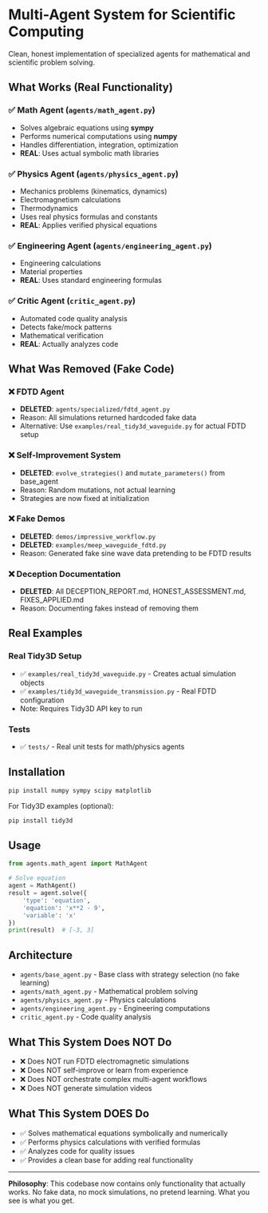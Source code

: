 # Multi-Agent System for Scientific Computing

Clean, honest implementation of specialized agents for mathematical and scientific problem solving.

## What Works (Real Functionality)

### ✅ Math Agent (`agents/math_agent.py`)
- Solves algebraic equations using **sympy**
- Performs numerical computations using **numpy**
- Handles differentiation, integration, optimization
- **REAL**: Uses actual symbolic math libraries

### ✅ Physics Agent (`agents/physics_agent.py`)
- Mechanics problems (kinematics, dynamics)
- Electromagnetism calculations
- Thermodynamics
- Uses real physics formulas and constants
- **REAL**: Applies verified physical equations

### ✅ Engineering Agent (`agents/engineering_agent.py`)
- Engineering calculations
- Material properties
- **REAL**: Uses standard engineering formulas

### ✅ Critic Agent (`critic_agent.py`)
- Automated code quality analysis
- Detects fake/mock patterns
- Mathematical verification
- **REAL**: Actually analyzes code

## What Was Removed (Fake Code)

### ❌ FDTD Agent
- **DELETED**: `agents/specialized/fdtd_agent.py`
- Reason: All simulations returned hardcoded fake data
- Alternative: Use `examples/real_tidy3d_waveguide.py` for actual FDTD setup

### ❌ Self-Improvement System
- **DELETED**: `evolve_strategies()` and `mutate_parameters()` from base_agent
- Reason: Random mutations, not actual learning
- Strategies are now fixed at initialization

### ❌ Fake Demos
- **DELETED**: `demos/impressive_workflow.py`
- **DELETED**: `examples/meep_waveguide_fdtd.py`
- Reason: Generated fake sine wave data pretending to be FDTD results

### ❌ Deception Documentation
- **DELETED**: All DECEPTION_REPORT.md, HONEST_ASSESSMENT.md, FIXES_APPLIED.md
- Reason: Documenting fakes instead of removing them

## Real Examples

### Real Tidy3D Setup
- ✅ `examples/real_tidy3d_waveguide.py` - Creates actual simulation objects
- ✅ `examples/tidy3d_waveguide_transmission.py` - Real FDTD configuration
- Note: Requires Tidy3D API key to run

### Tests
- ✅ `tests/` - Real unit tests for math/physics agents

## Installation

```bash
pip install numpy sympy scipy matplotlib
```

For Tidy3D examples (optional):
```bash
pip install tidy3d
```

## Usage

```python
from agents.math_agent import MathAgent

# Solve equation
agent = MathAgent()
result = agent.solve({
    'type': 'equation',
    'equation': 'x**2 - 9',
    'variable': 'x'
})
print(result)  # [-3, 3]
```

## Architecture

- `agents/base_agent.py` - Base class with strategy selection (no fake learning)
- `agents/math_agent.py` - Mathematical problem solving
- `agents/physics_agent.py` - Physics calculations
- `agents/engineering_agent.py` - Engineering computations
- `critic_agent.py` - Code quality analysis

## What This System Does NOT Do

- ❌ Does NOT run FDTD electromagnetic simulations
- ❌ Does NOT self-improve or learn from experience
- ❌ Does NOT orchestrate complex multi-agent workflows
- ❌ Does NOT generate simulation videos

## What This System DOES Do

- ✅ Solves mathematical equations symbolically and numerically
- ✅ Performs physics calculations with verified formulas
- ✅ Analyzes code for quality issues
- ✅ Provides a clean base for adding real functionality

---

**Philosophy**: This codebase now contains only functionality that actually works. No fake data, no mock simulations, no pretend learning. What you see is what you get.
